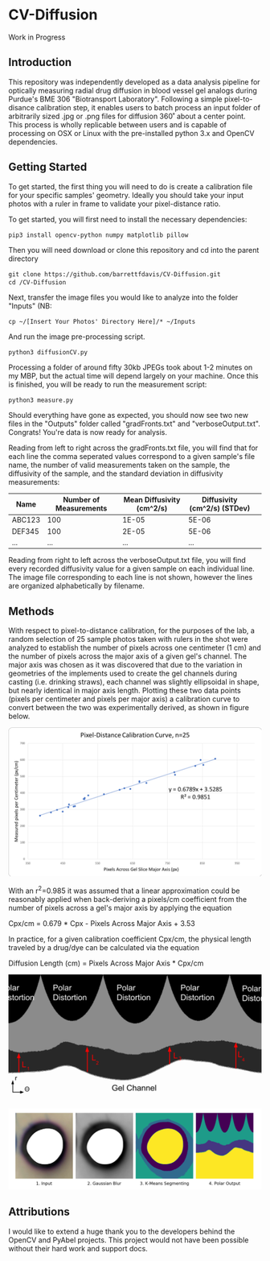 # CV-Diffusion

Work in Progress

Introduction
----

This repository was independently developed as a data analysis pipeline for optically measuring radial drug diffusion in blood vessel gel analogs during Purdue's BME 306 "Biotransport Laboratory". Following a simple pixel-to-disance calibration step, it enables users to batch process an input folder of arbitrarily sized .jpg or .png files for diffusion 360˚ about a center point. This process is wholly replicable between users and is capable of processing on OSX or Linux with the pre-installed python 3.x and OpenCV dependencies. 

Getting Started
----

To get started, the first thing you will need to do is create a calibration file for your specific samples' geometry. Ideally you should take your input photos with a ruler in frame to validate your pixel-distance ratio. 

To get started, you will first need to install the necessary dependencies: 

```
pip3 install opencv-python numpy matplotlib pillow
```

Then you will need download or clone this repository and cd into the parent directory 

```
git clone https://github.com/barrettfdavis/CV-Diffusion.git
cd /CV-Diffusion
```

Next, transfer the image files you would like to analyze into the folder "Inputs" (NB: 

```
cp ~/[Insert Your Photos' Directory Here]/* ~/Inputs
```

And run the image pre-processing script. 

```
python3 diffusionCV.py
```

Processing a folder of around fifty 30kb JPEGs took about 1-2 minutes on my MBP, but the actual time will depend largely on your machine. Once this is finished, you will be ready to run the measurement script:  

```
python3 measure.py
```

Should everything have gone as expected, you should now see two new files in the "Outputs" folder called "gradFronts.txt" and "verboseOutput.txt". Congrats! You're data is now ready for analysis.


Reading from left to right across the gradFronts.txt file, you will find that for each line the comma seperated values correspond to a given sample's file name, the number of valid measurements taken on the sample, the diffusivity of the sample, and the standard deviation in diffusivity measurements: 

| Name | Number of Measurements | Mean Diffusivity (cm^2/s) | Diffusivity (cm^2/s) (STDev) |  |
|--------|------------------------|---------------------------|------------------------------|---|
| ABC123 | 100 | 1E-05 | 5E-06 |  |
| DEF345 | 100 | 2E-05 | 5E-06 |  |
| ... | ... | ... | ... |  |

Reading from right to left across the verboseOutput.txt file, you will find every recorded diffusivity value for a given sample on each individual line. The image file corresponding to each line is not shown, however the lines are organized alphabetically by filename. 


Methods
----

With respect to pixel-to-distance calibration, for the purposes of the lab, a random selection of 25 sample photos taken with rulers in the shot were analyzed to establish the number of pixels across one centimeter (1 cm) and the number of pixels across the major axis of a given gel's channel. The major axis was chosen as it was discovered that due to the variation in geometries of the implements used to create the gel channels during casting (i.e. drinking straws), each channel was slightly ellipsoidal in shape, but nearly identical in major axis length. Plotting these two data points (pixels per centimeter and pixels per major axis) a calibration curve to convert between the two was experimentally derived, as shown in figure below.

![Calibration Curve](https://github.com/barrettfdavis/CV-Diffusion/blob/master/illustrations/CalibrationCurve.png)

With an r<sup>2</sup>=0.985 it was assumed that a linear approximation could be reasonably applied when back-deriving a pixels/cm coefficient from the number of pixels across a gel's major axis by applying the equation

Cpx/cm = 0.679 * Cpx - Pixels Across Major Axis + 3.53

In practice, for a given calibration coefficient Cpx/cm, the physical length traveled by a drug/dye can be calculated via the equation  

Diffusion Length (cm) = Pixels Across Major Axis * Cpx/cm

![Gradient Finding](https://github.com/barrettfdavis/CV-Diffusion/blob/master/illustrations/gradientFinding.png)

![Processing Steps](https://github.com/barrettfdavis/CV-Diffusion/blob/master/illustrations/processDisplay.PNG)


Attributions
----

I would like to extend a huge thank you to the developers behind the OpenCV and PyAbel projects. This project would not have been possible without their hard work and support docs.
